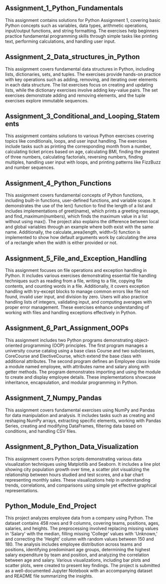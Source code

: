 ## Assignment_1_Python_Fundamentals
This assignment contains solutions for Python Assignment 1, covering basic Python concepts such as variables, data types, arithmetic operations, input/output functions, and string formatting. The exercises help beginners practice fundamental programming skills through simple tasks like printing text, performing calculations, and handling user input.   
## Assignment_2_Data_structures_in_Python
This assignment covers fundamental data structures in Python, including lists, dictionaries, sets, and tuples. The exercises provide hands-on practice with key operations such as adding, removing, and iterating over elements in each data structure. The list exercises focus on creating and updating lists, while the dictionary exercises involve adding key-value pairs. The set exercises demonstrate adding and removing elements, and the tuple exercises explore immutable sequences. 
## Assignment_3_Conditional_and_Looping_Statements
This assignment contains solutions to various Python exercises covering topics like conditionals, loops, and user input handling. The exercises include tasks such as printing the corresponding month from a number, calculating ticket prices based on age, calculating BMI, finding the greatest of three numbers, calculating factorials, reversing numbers, finding multiples, handling user input with loops, and printing patterns like FizzBuzz and number sequences. 
## Assignment_4_Python_Functions
This assignment covers fundamental concepts of Python functions, including built-in functions, user-defined functions, and variable scope. It demonstrates the use of the len() function to find the length of a list and includes implementations of greet(name), which prints a greeting message, and find_maximum(numbers), which finds the maximum value in a list without using max(). The project also explains the difference between local and global variables through an example where both exist with the same name. Additionally, the calculate_area(length, width=5) function is implemented to show how default arguments work by calculating the area of a rectangle when the width is either provided or not.
## Assignment_5_File_and_Exception_Handling
This assignment focuses on file operations and exception handling in Python. It includes various exercises demonstrating essential file handling techniques such as reading from a file, writing to a file, copying file contents, and counting words in a file. Additionally, it covers exception handling with try-except blocks to manage common errors like file not found, invalid user input, and division by zero. Users will also practice handling lists of integers, validating input, and computing averages with proper error management. These exercises enhance understanding of working with files and handling exceptions effectively in Python.
## Assignment_6_Part_Assignment_OOPs
This assignment includes two Python programs demonstrating object-oriented programming (OOP) principles. The first program manages a university course catalog using a base class Course and two subclasses, CoreCourse and ElectiveCourse, which extend the base class with additional attributes. The second program defines an Employee class inside a module named employee, with attributes name and salary along with getter methods. The program demonstrates importing and using the module to create and display employee details. These implementations showcase inheritance, encapsulation, and modular programming in Python.
## Assignment_7_Numpy_Pandas
This assignment covers fundamental exercises using NumPy and Pandas for data manipulation and analysis. It includes tasks such as creating and reshaping NumPy arrays, extracting specific elements, working with Pandas Series, creating and modifying DataFrames, filtering data based on conditions, and handling CSV files. 
## Assignment_8_Python_Data_Visualization
This assignment covers Python scripts demonstrating various data visualization techniques using Matplotlib and Seaborn. It includes a line plot showing city population growth over time, a scatter plot visualizing the relationship between hours studied and test scores, and a bar chart representing monthly sales. These visualizations help in understanding trends, correlations, and comparisons using simple yet effective graphical representations.
## Python_Module_End_Project
This project analyzes employee data from a company using Python. The dataset contains 458 rows and 9 columns, covering teams, positions, ages, salaries, and heights. The preprocessing involved replacing missing values in 'Salary' with the median, filling missing 'College' values with 'Unknown,' and correcting the 'Height' column with random values between 150 and 180. The analysis includes employee distribution across teams and positions, identifying predominant age groups, determining the highest salary expenditure by team and position, and analyzing the correlation between age and salary. Various visualizations, including bar plots and scatter plots, were created to present key findings. The project is submitted as a well-documented Jupyter Notebook with an accompanying dataset and README file summarizing the insights.
